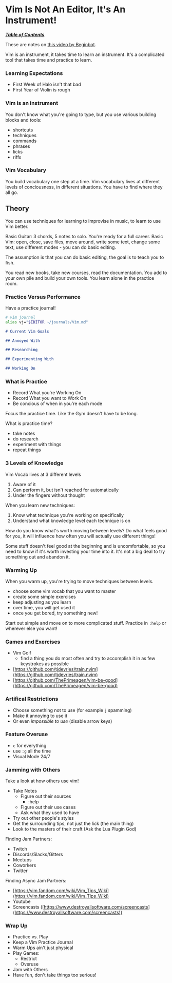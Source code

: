 # Vim Is Not An Editor, It's An Instrument!

[***Table of Contents***](./ToC.md)

These are notes on [this video by
Beginbot](https://www.youtube.com/watch?v=EJqnWXDJZr0).

Vim is an instrument, it takes time to learn an instrument. It's a complicated
tool that takes time and practice to learn.

### Learning Expectations

- First Week of Halo isn't that bad 
- First Year of Violin is rough

### Vim is an instrument

You don't know what you're going to type, but you use various building blocks 
and tools:
- shortcuts
- techniques
- commands
- phrases
- licks
- riffs

### Vim Vocabulary

You build vocabulary one step at a time. Vim vocabulary lives at different
levels of conciousness, in different situations. You have to find where they
all go.

## Theory

You can use techniques for learning to improvise in music, to learn to use Vim
better.

Basic Guitar: 3 chords, 5 notes to solo. You're ready for a full career.
Basic Vim: open, close, save files, move around, write some text, change some
text, use different modes - you can do basic editing. 

The assumption is that you can do basic editing, the goal is to teach you to
fish. 

You read new books, take new courses, read the documentation. You add to your
own pile and build your own tools. You learn alone in the practice room.

### Practice Versus Performance

Have a practice journal!

```bash
# vim journal
alias vj="$EDITOR ~/journals/Vim.md" 
```
```md
# Current Vim Goals

## Annoyed With

## Researching

## Experimenting With

## Working On

```

### What is Practice

- Record What you're Working On
- Record What you want to Work On
- Be concious of when in you're each mode

Focus the practice time. Like the Gym doesn't have to be long.

What is practice time?
- take notes
- do research
- experiment with things
- repeat things

### 3 Levels of Knowledge

Vim Vocab lives at 3 different levels

1. Aware of it
1. Can perform it, but isn't reached for automatically
1. Under the fingers without thought

When you learn new techniques:
1. Know what technique you're working on specifically
1. Understand what knowledge level each technique is on

How do you know what's worth moving between levels? Do what feels good for you,
it will influence how often you will actually use different things!

Some stuff doesn't feel good at the beginning and is uncomfortable, so you need
to know if it's worth investing your time into it. It's not a big deal to try
something out and abandon it.

### Warming Up

When you warm up, you're trying to move techniques between levels.

- choose some vim vocab that you want to master
- create some simple exercises
- keep adjusting as you learn
- over time, you will get used it
- once you get bored, try something new!

Start out simple and move on to more complicated stuff. Practice in `:help` or
wherever else you want!

### Games and Exercises

- Vim Golf
  - find a thing you do most often and try to accomplish it in as few
  keystrokes as possible
- [https://github.com/tjdevries/train.nvim](https://github.com/tjdevries/train.nvim)
- [https://github.com/ThePrimeagen/vim-be-good](https://github.com/ThePrimeagen/vim-be-good)

### Artifical Restrictions

- Choose something not to use (for example `j` spamming)
- Make it annoying to use it
- Or even *impossible to use* (disable arrow keys)

### Feature Overuse

- `c` for everything
- use `:g` all the time
- Visual Mode 24/7

### Jamming with Others

Take a look at how others use vim!

- Take Notes
    - Figure out their sources
        - :help
    - Figure out their use cases
    - Ask what they used to have
- Try out other people's styles
- Get the surrounding tips, not just the lick (the main thing)
- Look to the masters of their craft (Ask the Lua Plugin God)

Finding Jam Partners:
- Twitch
- Discords/Slacks/Gitters
- Meetups
- Coworkers
- Twitter

Finding Async Jam Partners:
- [https://vim.fandom.com/wiki/Vim_Tips_Wiki](https://vim.fandom.com/wiki/Vim_Tips_Wiki)
- Youtube
- Screencasts
([https://www.destroyallsoftware.com/screencasts](https://www.destroyallsoftware.com/screencasts))

### Wrap Up

- Practice vs. Play
- Keep a Vim Practice Journal
- Warm Ups ain't just physical
- Play Games:
    - Restrict 
    - Overuse
- Jam with Others
- Have fun, don't take things too serious!
